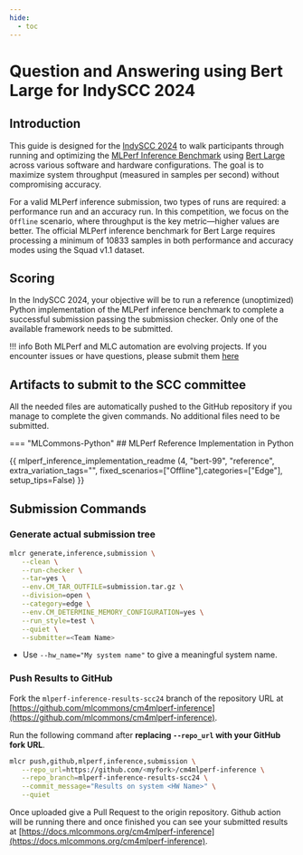 ```yaml
---
hide:
  - toc
---
```


# Question and Answering using Bert Large for IndySCC 2024

## Introduction

This guide is designed for the [IndySCC 2024](https://sc24.supercomputing.org/students/indyscc/) to walk participants through running and optimizing the [MLPerf Inference Benchmark](https://arxiv.org/abs/1911.02549) using [Bert Large](https://github.com/mlcommons/inference/tree/master/language/bert#supported-models) across various software and hardware configurations. The goal is to maximize system throughput (measured in samples per second) without compromising accuracy.

For a valid MLPerf inference submission, two types of runs are required: a performance run and an accuracy run. In this competition, we focus on the `Offline` scenario, where throughput is the key metric—higher values are better. The official MLPerf inference benchmark for Bert Large requires processing a minimum of 10833 samples in both performance and accuracy modes using the Squad v1.1 dataset.

## Scoring

In the IndySCC 2024, your objective will be to run a reference (unoptimized) Python implementation of the MLPerf inference benchmark to complete a successful submission passing the submission checker. Only one of the available framework needs to be submitted.


!!! info
    Both MLPerf and MLC automation are evolving projects.
    If you encounter issues or have questions, please submit them [here](https://github.com/mlcommons/cm4mlops/issues)

## Artifacts to submit to the SCC committee
All the needed files are automatically pushed to the GitHub repository if you manage to complete the given commands. No additional files need to be submitted.


=== "MLCommons-Python"
    ## MLPerf Reference Implementation in Python
    
{{ mlperf_inference_implementation_readme (4, "bert-99", "reference", extra_variation_tags="", fixed_scenarios=["Offline"],categories=["Edge"], setup_tips=False) }}


## Submission Commands

### Generate actual submission tree

```bash
mlcr generate,inference,submission \
   --clean \
   --run-checker \
   --tar=yes \
   --env.CM_TAR_OUTFILE=submission.tar.gz \
   --division=open \
   --category=edge \
   --env.CM_DETERMINE_MEMORY_CONFIGURATION=yes \
   --run_style=test \
   --quiet \
   --submitter=<Team Name>
```

* Use `--hw_name="My system name"` to give a meaningful system name.


### Push Results to GitHub

Fork the `mlperf-inference-results-scc24` branch of the repository URL at [https://github.com/mlcommons/cm4mlperf-inference](https://github.com/mlcommons/cm4mlperf-inference).

Run the following command after **replacing `--repo_url` with your GitHub fork URL**.

```bash
mlcr push,github,mlperf,inference,submission \
   --repo_url=https://github.com/<myfork>/cm4mlperf-inference \
   --repo_branch=mlperf-inference-results-scc24 \
   --commit_message="Results on system <HW Name>" \
   --quiet
```

Once uploaded give a Pull Request to the origin repository. Github action will be running there and once
finished you can see your submitted results at [https://docs.mlcommons.org/cm4mlperf-inference](https://docs.mlcommons.org/cm4mlperf-inference).
